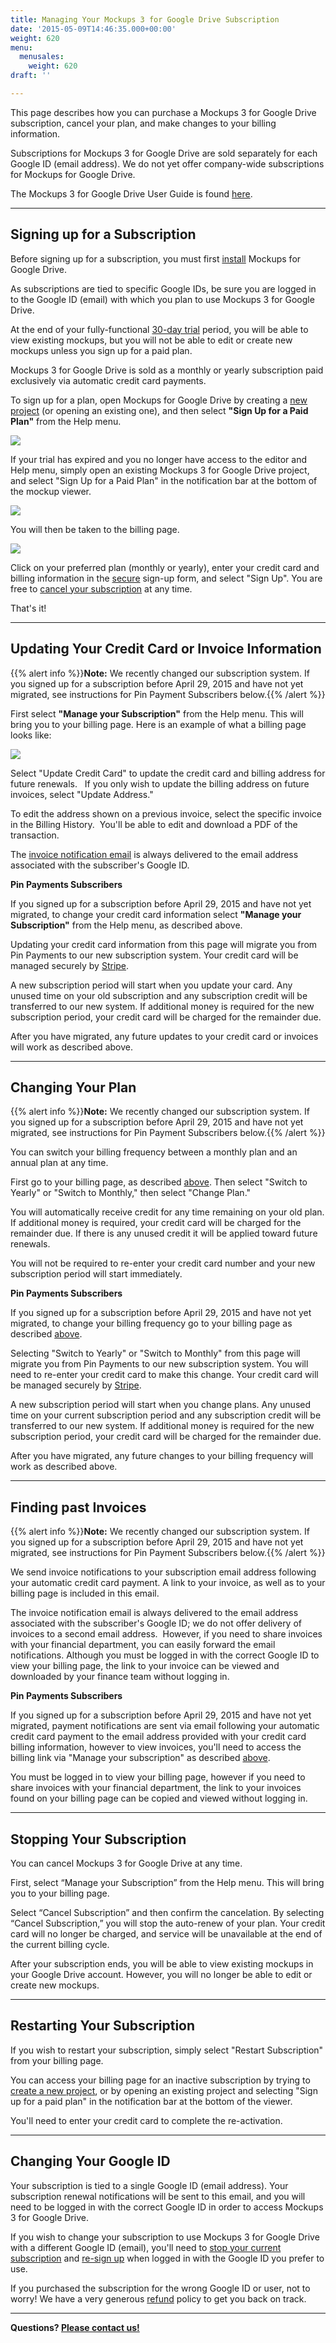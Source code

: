 ```yaml
---
title: Managing Your Mockups 3 for Google Drive Subscription
date: '2015-05-09T14:46:35.000+00:00'
weight: 620
menu:
  menusales:
    weight: 620
draft: ''

---
```


This page describes how you can purchase a Mockups 3 for Google Drive subscription, cancel your plan, and make changes to your billing information.

Subscriptions for Mockups 3 for Google Drive are sold separately for each Google ID (email address). We do not yet offer company-wide subscriptions for Mockups for Google Drive.

The Mockups 3 for Google Drive User Guide is found [here](https://docs.balsamiq.com/google-drive/user-guide/).

* * *

## Signing up for a Subscription

Before signing up for a subscription, you must first [install](https://docs.balsamiq.com/google-drive/user-guide/#installation) Mockups for Google Drive.

As subscriptions are tied to specific Google IDs, be sure you are logged in to the Google ID (email) with which you plan to use Mockups 3 for Google Drive.

At the end of your fully-functional [30-day trial](/sales/evaluate/) period, you will be able to view existing mockups, but you will not be able to edit or create new mockups unless you sign up for a paid plan.

Mockups 3 for Google Drive is sold as a monthly or yearly subscription paid exclusively via automatic credit card payments.

To sign up for a plan, open Mockups for Google Drive by creating a [new project](https://docs.balsamiq.com/google-drive/user-guide/#creating-a-new-project) (or opening an existing one), and then select **"Sign Up for a Paid Plan"** from the Help menu.

![](https://media.balsamiq.com/img/support/docs/gdrive/userguide/help_signup.png)

If your trial has expired and you no longer have access to the editor and Help menu, simply open an existing Mockups 3 for Google Drive project, and select "Sign Up for a Paid Plan" in the notification bar at the bottom of the mockup viewer.

![](https://media.balsamiq.com/img/support/docs/gdrive/userguide/expired_signup.png)

You will then be taken to the billing page.

![](https://media.balsamiq.com/img/support/docs/gdrive/userguide/gdrive_billing_signup.png)

Click on your preferred plan (monthly or yearly), enter your credit card and billing information in the [secure](/sales/safe/) sign-up form, and select "Sign Up". You are free to [cancel your subscription](#stopping-your-subscription) at any time.

That's it!

* * *

## Updating Your Credit Card or Invoice Information

{{% alert info %}}**Note:** We recently changed our subscription system. If you signed up for a subscription before April 29, 2015 and have not yet migrated, see instructions for Pin Payment Subscribers below.{{% /alert %}}

First select **"Manage your Subscription"** from the Help menu. This will bring you to your billing page. Here is an example of what a billing page looks like:

![](https://media.balsamiq.com/img/support/docs/gdrive/userguide/gdrive_billing_active.png)

Select "Update Credit Card" to update the credit card and billing address for future renewals.   If you only wish to update the billing address on future invoices, select "Update Address." 

To edit the address shown on a previous invoice, select the specific invoice in the Billing History.  You'll be able to edit and download a PDF of the transaction.

The [invoice notification email](#finding-past-invoices) is always delivered to the email address associated with the subscriber's Google ID.

**Pin Payments Subscribers**

If you signed up for a subscription before April 29, 2015 and have not yet migrated, to change your credit card information select **"Manage your Subscription"** from the Help menu, as described above.

Updating your credit card information from this page will migrate you from Pin Payments to our new subscription system. Your credit card will be managed securely by [Stripe](/sales/safe/).

A new subscription period will start when you update your card. Any unused time on your old subscription and any subscription credit will be transferred to our new system. If additional money is required for the new subscription period, your credit card will be charged for the remainder due.

After you have migrated, any future updates to your credit card or invoices will work as described above.

* * *

## Changing Your Plan

{{% alert info %}}**Note:** We recently changed our subscription system. If you signed up for a subscription before April 29, 2015 and have not yet migrated, see instructions for Pin Payment Subscribers below.{{% /alert %}}

You can switch your billing frequency between a monthly plan and an annual plan at any time.

First go to your billing page, as described [above](#updating-your-credit-card-or-invoice-information). Then select "Switch to Yearly" or "Switch to Monthly," then select "Change Plan."

You will automatically receive credit for any time remaining on your old plan. If additional money is required, your credit card will be charged for the remainder due. If there is any unused credit it will be applied toward future renewals.

You will not be required to re-enter your credit card number and your new subscription period will start immediately.

**Pin Payments Subscribers**

If you signed up for a subscription before April 29, 2015 and have not yet migrated, to change your billing frequency go to your billing page as described [above](1550556#updateccinfo).

Selecting "Switch to Yearly" or "Switch to Monthly" from this page will migrate you from Pin Payments to our new subscription system. You will need to re-enter your credit card to make this change. Your credit card will be managed securely by [Stripe](/sales/safe/).

A new subscription period will start when you change plans. Any unused time on your current subscription period and any subscription credit will be transferred to our new system. If additional money is required for the new subscription period, your credit card will be charged for the remainder due.

After you have migrated, any future changes to your billing frequency will work as described above.

* * *

## Finding past Invoices

{{% alert info %}}**Note:** We recently changed our subscription system. If you signed up for a subscription before April 29, 2015 and have not yet migrated, see instructions for Pin Payment Subscribers below.{{% /alert %}}

We send invoice notifications to your subscription email address following your automatic credit card payment. A link to your invoice, as well as to your billing page is included in this email.

The invoice notification email is always delivered to the email address associated with the subscriber's Google ID; we do not offer delivery of invoices to a second email address.  However, if you need to share invoices with your financial department, you can easily forward the email notifications. Although you must be logged in with the correct Google ID to view your billing page, the link to your invoice can be viewed and downloaded by your finance team without logging in. 

**Pin Payments Subscribers**

If you signed up for a subscription before April 29, 2015 and have not yet migrated, payment notifications are sent via email following your automatic credit card payment to the email address provided with your credit card billing information, however to view invoices, you'll need to access the billing link via "Manage your subscription" as described [above](#updating-your-credit-card-or-invoice-information).

You must be logged in to view your billing page, however if you need to share invoices with your financial department, the link to your invoices found on your billing page can be copied and viewed without logging in.

* * *

## Stopping Your Subscription

You can cancel Mockups 3 for Google Drive at any time.

First, select “Manage your Subscription” from the Help menu. This will bring you to your billing page.

Select “Cancel Subscription” and then confirm the cancelation. By selecting “Cancel Subscription,” you will stop the auto-renew of your plan. Your credit card will no longer be charged, and service will be unavailable at the end of the current billing cycle.

After your subscription ends, you will be able to view existing mockups in your Google Drive account. However, you will no longer be able to edit or create new mockups.

* * *

## Restarting Your Subscription

If you wish to restart your subscription, simply select "Restart Subscription" from your billing page.  

You can access your billing page for an inactive subscription by trying to [create a new project](https://docs.balsamiq.com/google-drive/user-guide/#creating-a-new-project), or by opening an existing project and selecting "Sign up for a paid plan" in the notification bar at the bottom of the viewer.

You'll need to enter your credit card to complete the re-activation.

* * *

## Changing Your Google ID

Your subscription is tied to a single Google ID (email address). Your subscription renewal notifications will be sent to this email, and you will need to be logged in with the correct Google ID in order to access Mockups 3 for Google Drive.

If you wish to change your subscription to use Mockups 3 for Google Drive with a different Google ID (email), you'll need to [stop your current subscription](#stopping-your-subscription) and [re-sign up](#signing-up-for-a-subscription) when logged in with the Google ID you prefer to use.

If you purchased the subscription for the wrong Google ID or user, not to worry! We have a very generous [refund](/sales/refunds/) policy to get you back on track.

* * *

​**Questions? [Please contact us!](mailto:sales@balsamiq.com?subject=I%20have%20questions%20regarding%20my%20Mockups%20for%20Google%20Drive%20Subscription)**
